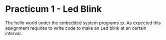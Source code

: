 # Practicum 1 - Led Blink
The hello world under the embedded system programs :p.
As expected this assignment requires to write code to make an 
Led blink at an certain interval.
